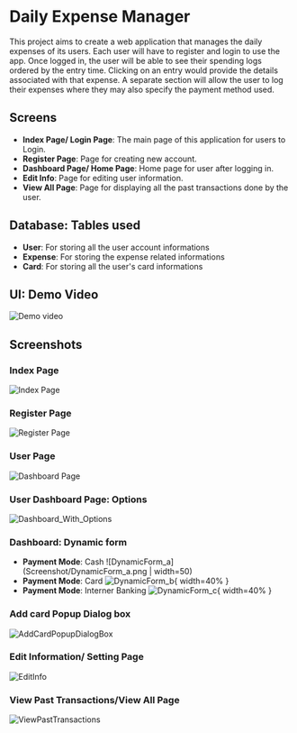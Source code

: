 # Daily Expense Manager

This project aims to create a web application that manages the daily expenses of its users. Each user will have to register and login to use the app. Once logged in, the user will be able to see their spending logs ordered by the entry time. Clicking on an entry would provide the details associated with that expense. A separate section will allow the user to log their expenses where they may also specify the payment method used.


## Screens
* **Index Page/ Login Page**: The main page of this application for users to Login.
* **Register Page**: Page for creating new account.
* **Dashboard Page/ Home Page**: Home page for user after logging in.
* **Edit Info**: Page for editing user information.
* **View All Page**: Page for displaying all the past transactions done by the user.
    

## Database: Tables used
* **User**: For storing all the user account informations
* **Expense**: For storing the expense related informations
* **Card**: For storing all the user's card informations
    

## UI: Demo Video
![Demo video](Screenshot/ui.gif)

## Screenshots
### Index Page
![Index Page](Screenshot/Indexpage.png)

### Register Page
![Register Page](Screenshot/RegisterPage.png)

### User Page
![Dashboard Page](Screenshot/Dashboard.png)

### User Dashboard Page: Options
![Dashboard_With_Options](Screenshot/Dashboard_withOptions.png)

### Dashboard: Dynamic form</h2>

* **Payment Mode**: Cash
![DynamicForm_a](Screenshot/DynamicForm_a.png | width=50)
* **Payment Mode**: Card
![DynamicForm_b](Screenshot/DynamicForm_b.png){ width=40% }
* **Payment Mode**: Interner Banking
![DynamicForm_c](Screenshot/DynamicForm_c.png){ width=40% }

### Add card Popup Dialog box
![AddCardPopupDialogBox](Screenshot/AddCardPopupDialogBox.png)

### Edit Information/ Setting Page
![EditInfo](Screenshot/EditInfo.png)

### View Past Transactions/View All Page
![ViewPastTransactions](Screenshot/ViewPastTransactions.png)
